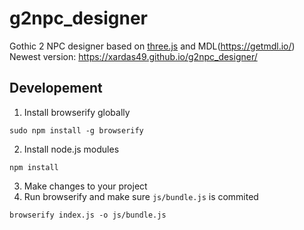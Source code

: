 # g2npc_designer
Gothic 2 NPC designer based on [three.js](https://github.com/mrdoob/three.js) and MDL(https://getmdl.io/)  
Newest version: https://xardas49.github.io/g2npc_designer/

## Developement

1. Install browserify globally

`sudo npm install -g browserify`

2. Install node.js modules

`npm install`

3. Make changes to your project
4. Run browserify and make sure `js/bundle.js` is commited

`browserify index.js -o js/bundle.js`